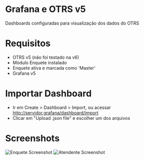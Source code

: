 # Grafana e OTRS v5

Dashboards configuradas para visualização dos dados do OTRS 

# Requisitos
* OTRS v5 (não foi testado na v6)
* Módulo Enquete instalado
* Enquete ativa e marcada como 'Master'
* Grafana v5

# Importar Dashboard
* Ir em Create > Dashboard > Import, ou acessar http://servidor.grafana/dashboard/import
* Clicar em "Upload .json file" e escolher um dos arquivos

# Screenshots
![Enquete Screenshot](https://raw.githubusercontent.com/marcelofmatos/otrs5-grafana/master/screenshots/otrs5-enquete.png)
![Atendente Screenshot](https://raw.githubusercontent.com/marcelofmatos/otrs5-grafana/master/screenshots/otrs5-atendente.png)


